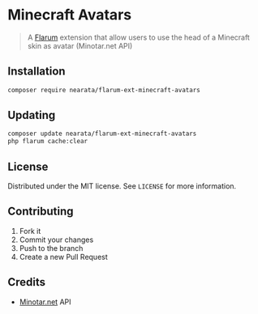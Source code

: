 # Minecraft Avatars

> A [Flarum](https://flarum.org) extension that allow users to use the head of a Minecraft skin as avatar (Minotar.net API)

## Installation

```sh
composer require nearata/flarum-ext-minecraft-avatars
```

## Updating

```sh
composer update nearata/flarum-ext-minecraft-avatars
php flarum cache:clear
```

## License

Distributed under the MIT license. See `LICENSE` for more information.

## Contributing

1. Fork it
2. Commit your changes
3. Push to the branch
4. Create a new Pull Request

## Credits

- [Minotar.net](https://minotar.net/) API
